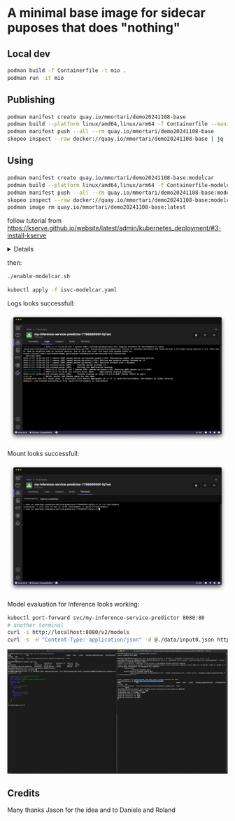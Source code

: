 # A minimal base image for sidecar puposes that does "nothing"

## Local dev

```sh
podman build -f Containerfile -t mio .
podman run -it mio
```

## Publishing

```sh
podman manifest create quay.io/mmortari/demo20241108-base
podman build --platform linux/amd64,linux/arm64 -f Containerfile --manifest quay.io/mmortari/demo20241108-base .
podman manifest push --all --rm quay.io/mmortari/demo20241108-base 
skopeo inspect --raw docker://quay.io/mmortari/demo20241108-base | jq
```

## Using

```sh
podman manifest create quay.io/mmortari/demo20241108-base:modelcar
podman build --platform linux/amd64,linux/arm64 -f Containerfile-modelcar --manifest quay.io/mmortari/demo20241108-base:modelcar .
podman manifest push --all --rm quay.io/mmortari/demo20241108-base:modelcar
skopeo inspect --raw docker://quay.io/mmortari/demo20241108-base:modelcar | jq
podman image rm quay.io/mmortari/demo20241108-base:latest
```

follow tutorial from https://kserve.github.io/website/latest/admin/kubernetes_deployment/#3-install-kserve

<details>

```sh
kubectl apply -f https://github.com/cert-manager/cert-manager/releases/download/v1.16.1/cert-manager.yaml
./repeat.sh kubectl apply -f https://github.com/kserve/kserve/releases/download/v0.13.0/kserve.yaml 
./repeat.sh kubectl apply -f https://github.com/kserve/kserve/releases/download/v0.13.0/kserve-cluster-resources.yaml
kubectl patch configmap/inferenceservice-config -n kserve --type=strategic -p '{"data": {"deploy": "{\"defaultDeploymentMode\": \"RawDeployment\"}"}}'
```

</details>

then:

```sh
./enable-modelcar.sh
```

```sh
kubectl apply -f isvc-modelcar.yaml
```

Logs looks successfull:

![alt text](image.png)

Mount looks successfull:

![alt text](image-1.png)

Model evaluation for Inference looks working:

```sh
kubectl port-forward svc/my-inference-service-predictor 8080:80
# another terminal
curl -s http://localhost:8080/v2/models
curl -s -H "Content-Type: application/json" -d @./data/input0.json http://localhost:8080/v2/models/my-inference-service/infer | jq
```

![](Screenshot%202024-11-13%20at%2018.58.23%20(2).png)

## Credits

Many thanks Jason for the idea and to Daniele and Roland
